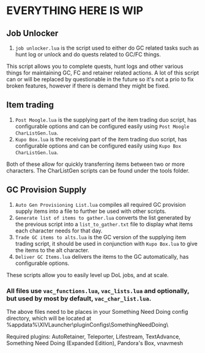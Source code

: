 # EVERYTHING HERE IS WIP

## Job Unlocker
1. `job unlocker.lua` is the script used to either do GC related tasks such as hunt log or unlock and do quests related to GC/FC things.

This script allows you to complete quests, hunt logs and other various things for maintaining GC, FC and retainer related actions.
A lot of this script can or will be replaced by questionable in the future so it's not a prio to fix broken features, however if there is demand they might be fixed.

## Item trading
1. `Post Moogle.lua` is the supplying part of the item trading duo script, has configurable options and can be configured easily using `Post Moogle CharListGen.lua`.
2. `Kupo Box.lua` is the receiving part of the item trading duo script, has configurable options and can be configured easily using `Kupo Box CharListGen.lua`.

Both of these allow for quickly transferring items between two or more characters.
The CharListGen scripts can be found under the tools folder.

## GC Provision Supply
1. `Auto Gen Provisioning List.lua` compiles all required GC provision supply items into a file to further be used with other scripts.
2. `Generate list of items to gather.lua` converts the list generated by the previous script into a `list_to_gather.txt` file to display what items each character needs for that day.
3. `Trade GC items to alts.lua` is the GC version of the supplying item trading script, it should be used in conjunction with `Kupo Box.lua` to give the items to the alt character.
4. `Deliver GC Items.lua` delivers the items to the GC automatically, has configurable options.

These scripts allow you to easily level up DoL jobs, and at scale.

### All files use `vac_functions.lua`, `vac_lists.lua` and optionally, but used by most by default, `vac_char_list.lua`.
The above files need to be places in your Something Need Doing config directory, which will be located at %appdata%\XIVLauncher\pluginConfigs\SomethingNeedDoing\


Required plugins: AutoRetainer, Teleporter, Lifestream, TextAdvance, Something Need Doing (Expanded Edition), Pandora's Box, vnavmesh
